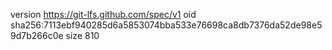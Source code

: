 version https://git-lfs.github.com/spec/v1
oid sha256:7113ebf940285d6a5853074bba533e76698ca8db7376da52de98e59d7b266c0e
size 810

